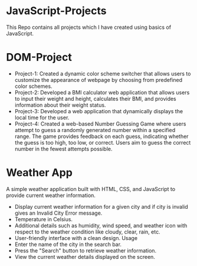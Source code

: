 # JavaScript-Projects
This Repo contains all projects which I have created using basics of JavaScript.

# DOM-Project
- Project-1: Created a dynamic color scheme switcher that allows users to customize the appearance of webpage by choosing from predefined color schemes. 
- Project-2: Developed a BMI calculator web application that allows users to input their weight and height, calculates their BMI, and provides information about their weight status.
- Project-3: Developed a web application that dynamically displays the local time for the user.
- Project-4: Created a web-based Number Guessing Game where users attempt to guess a randomly generated number within a specified range. The game provides feedback on each guess, indicating whether the guess is too high, too low, or correct. Users aim to guess the correct number in the fewest attempts possible.

# Weather App
A simple weather application built with HTML, CSS, and JavaScript to provide current weather information.
- Display current weather information for a given city and if city is invalid gives an Invalid City Error message.
- Temperature in Celsius.
- Additional details such as humidity, wind speed, and weather icon with respect to the weather condition like cloudy, clear, rain, etc.
- User-friendly interface with a clean design.
Usage
- Enter the name of the city in the search bar.
- Press the "Search" button to retrieve weather information.
- View the current weather details displayed on the screen.

